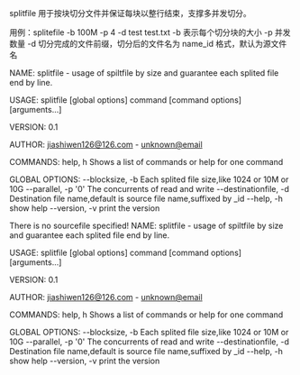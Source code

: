 splitfile 用于按块切分文件并保证每块以整行结束，支撑多并发切分。

用例：splitefile -b 100M -p 4 -d test test.txt
-b 表示每个切分块的大小
-p 并发数量
-d 切分完成的文件前缀，切分后的文件名为 name_id 格式，默认为源文件名

NAME:
   splitfile - usage of spiltfile by size and guarantee each splited file end by line.

USAGE:
   splitfile [global options] command [command options] [arguments...]

VERSION:
   0.1

AUTHOR:
  jiashiwen126@126.com - <unknown@email>

COMMANDS:
   help, h	Shows a list of commands or help for one command
   
GLOBAL OPTIONS:
   --blocksize, -b 		Each splited file size,like 1024 or 10M or 10G
   --parallel, -p '0'		The concurrents of read and write
   --destinationfile, -d 	Destination file name,default is source file name,suffixed by _id
   --help, -h			show help
   --version, -v		print the version
   
There is no sourcefile specified!
NAME:
   splitfile - usage of spiltfile by size and guarantee each splited file end by line.

USAGE:
   splitfile [global options] command [command options] [arguments...]

VERSION:
   0.1

AUTHOR:
  jiashiwen126@126.com - <unknown@email>

COMMANDS:
   help, h	Shows a list of commands or help for one command
   
GLOBAL OPTIONS:
   --blocksize, -b 		Each splited file size,like 1024 or 10M or 10G
   --parallel, -p '0'		The concurrents of read and write
   --destinationfile, -d 	Destination file name,default is source file name,suffixed by _id
   --help, -h			show help
   --version, -v		print the version
   
